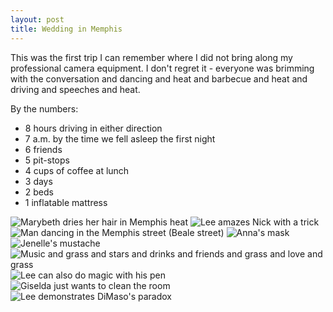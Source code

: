 ```yaml
---
layout: post
title: Wedding in Memphis
---
```

This was the first trip I can remember where I did not bring along my professional camera equipment. I don't regret it - everyone was brimming with the conversation and dancing and heat and barbecue and heat and driving and speeches and heat.

By the numbers:

- 8 hours driving in either direction
- 7 a.m. by the time we fell asleep the first night
- 6 friends
- 5 pit-stops
- 4 cups of coffee at lunch
- 3 days
- 2 beds
- 1 inflatable mattress

![Marybeth dries her hair in Memphis heat](/images/201509/hairDryer.jpg "Marybeth tried to dry her hair in Memphis heat")
![Lee amazes Nick with a trick](/images/201509/leeTrick.jpg "Nick will be amazed by most anything")
![Man dancing in the Memphis street (Beale street)](/images/201509/danceMan.jpg "Dance Man")
![Anna's mask](/images/201509/mask.jpg "Anna survives a wine attack better than any other")
![Jenelle's mustache](/images/201509/mustache.jpg "Jenelle was born to wear a mustache")
![Music and grass and stars and drinks and friends and grass and love and grass](/images/201509/grass.jpg "Music and grass and stars and drinks and friends and grass and love and grass")
![Lee can also do magic with his pen](/images/201509/leePen.jpg "Lee can also do magic with his pen")
![Giselda just wants to clean the room](/images/201509/giselda.jpg "Giselda just wants to clean the room")
![Lee demonstrates DiMaso's paradox](/images/201509/leeCoCo.jpg "Lee demonstrates DiMaso's paradox.")

